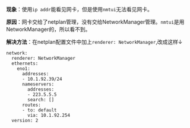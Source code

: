 **现象**：使用`ip addr`能看见网卡，但是使用`nmtui`无法看见网卡。

**原因**：网卡交给了netplan管理，没有交给NetworkManager管理。`nmtui`是用NetworkManager的，所以看不到。

**解决方法**：在netplan配置文件中加上`renderer: NetworkManager`,改成这样↓

```
network:
  renderer: NetworkManager
  ethernets:
    eno1:
      addresses:
      - 10.1.92.39/24
      nameservers:
        addresses:
        - 223.5.5.5
        search: []
      routes:
      - to: default
        via: 10.1.92.254
  version: 2
```